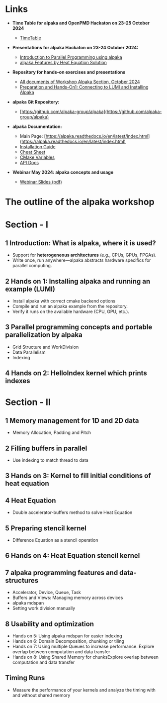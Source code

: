 # Links

- **Time Table for alpaka and OpenPMD Hackaton on 23-25 October 2024**
  - [TimeTable](https://events.hifis.net/event/1657/timetable/#all)

- **Presentations for alpaka Hackaton on 23-24 October 2024:**
  - [Introduction to Parallel Programming using alpaka](https://github.com/alpaka-group/alpaka-workshop-slides/blob/oct2024_workshop/presentations/UsingAlpakaWorkshopOctober2024.pdf)
  - [alpaka Features by Heat Equation Solution](https://github.com/alpaka-group/alpaka-workshop-slides/blob/oct2024_workshop/presentations/AlpakaFeaturesByHeatEquationOctober2024.pdf)
- **Repository for hands-on exercises and presentations**
  - [All documents of Workshop Alpaka Section, October 2024](https://github.com/alpaka-group/alpaka-workshop-slides/tree/oct2024_workshop)
  - [Preparation and Hands-On1: Connecting to LUMI and Installing Alpaka](https://github.com/alpaka-group/alpaka-workshop-slides/blob/oct2024_workshop/Day_1/alpaka_install_run_example.md)   
- **alpaka Git Repository:**
  - [https://github.com/alpaka-group/alpaka](https://github.com/alpaka-group/alpaka)

- **alpaka Documentation:**
  - Main Page: [https://alpaka.readthedocs.io/en/latest/index.html](https://alpaka.readthedocs.io/en/latest/index.html)
  - [Installation Guide](https://alpaka.readthedocs.io/en/latest/)
  - [Cheat Sheet](https://alpaka.readthedocs.io/en/latest/basic/cheatsheet.html)
  - [CMake Variables](https://alpaka.readthedocs.io/en/latest/advanced/cmake.html)
  - [API Docs](https://alpaka-group.github.io/alpaka/)
- **Webinar May 2024: alpaka concepts and usage**
  - [Webinar Slides (pdf)](https://github.com/alpaka-group/alpaka-workshop-slides/blob/d40c44081c53041ce618205167c130c973c9b41e/slides-2024/UsingAlpakaForPlasmaPepscWebinar28May2024.pdf)
  



# The outline of the alpaka workshop

# Section - I

## 1 Introduction: What is alpaka, where it is used?
- Support for **heterogeneous architectures** (e.g., CPUs, GPUs, FPGAs).
- Write once, run anywhere—alpaka abstracts hardware specifics for parallel computing.

## 2 Hands on 1: Installing alpaka and running an example (LUMI)
- Install alpaka with correct cmake backend options
- Compile and run an alpaka example from the repository.
- Verify it runs on the available hardware (CPU, GPU, etc.).

## 3 Parallel programming concepts and portable parallelization by alpaka
- Grid Structure and WorkDivision
- Data Parallelism
- Indexing

## 4 Hands on 2: HelloIndex kernel which prints indexes

# Section - II

## 1 Memory management for 1D and 2D data
- Memory Allocation, Padding and Pitch

## 2 Filling buffers in parallel
- Use indexing to match thread to data

## 3 Hands on 3: Kernel to fill initial conditions of heat equation

## 4 Heat Equation
- Double accelerator-buffers method to solve Heat Equation
## 5 Preparing stencil kernel
- Difference Equation as a stencil operation

## 6 Hands on 4: Heat Equation stencil kernel

## 7 alpaka programming features and data-structures
- Accelerator, Device, Queue, Task
- Buffers and Views: Managing memory across devices
- alpaka mdspan
- Setting work division manually

## 8 Usability and optimization
- Hands on 5: Using alpaka mdspan for easier indexing 
- Hands on 6: Domain Decomposition, chunking or tiling
- Hands on 7: Using multiple Queues to increase performance. Explore overlap between computation and data transfer
- Hands on 8: Using Shared Memory for chunksExplore overlap between computation and data transfer

## Timing Runs
- Measure the performance of your kernels and analyze the timing with and without shared memory
